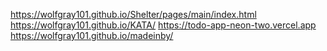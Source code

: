 https://wolfgray101.github.io/Shelter/pages/main/index.html
https://wolfgray101.github.io/KATA/
https://todo-app-neon-two.vercel.app
https://wolfgray101.github.io/madeinby/
